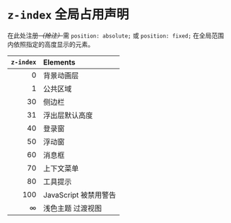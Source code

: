 # `z-index` 全局占用声明

在此处注册<wbr>*~~（抢注）~~*<wbr>需 `position: absolute;` 或 `position: fixed;` 在全局范围内依照指定的高度显示的元素。

| `z-index` | Elements |
| ---: | :--- |
| 0 | 背景动画层 |
| 1 | 公共区域 |
| 30 | 侧边栏 |
| 31 | 浮出层默认高度 |
| 40 | 登录窗 |
| 50 | 浮动窗 |
| 60 | 消息框 |
| 70 | 上下文菜单 |
| 80 | 工具提示 |
| 100 | JavaScript 被禁用警告 |
| ∞ <!-- infinity --> | 浅色主题 过渡视图 |
